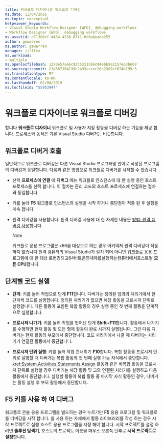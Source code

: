 ```yaml
---
title: 워크플로 디자이너로 워크플로 디버깅
ms.date: 11/04/2016
ms.topic: conceptual
helpviewer_keywords:
- Visual Studio Workflow Designer [WFD], debugging workflows
- Workflow Designer [WFD], debugging workflows
ms.assetid: d71308cf-d464-4536-8711-0d0a8eadb255
author: gewarren
ms.author: gewarren
manager: jillfra
ms.workload:
- multiple
ms.openlocfilehash: 1270e57ae6c9235311569c04ebb982157ea3b608
ms.sourcegitcommit: 21d667104199c2493accec20c2388cf674b195c3
ms.translationtype: MT
ms.contentlocale: ko-KR
ms.lasthandoff: 02/08/2019
ms.locfileid: "55953947"
---
```

# <a name="debug-workflows-with-the-workflow-designer"></a>워크플로 디자이너로 워크플로 디버깅

합니다 **워크플로 디자이너** 워크플로 및 사용자 지정 활동을 디버깅 하는 기능을 제공 합니다. 프로세스와 동작은 기본 Visual Studio 디버거는 비슷합니다.

## <a name="invoke-the-workflow-debugger"></a>워크플로 디버거 호출

일반적으로 워크플로 디버깅은 다른 Visual Studio 프로그래밍 언어로 작성된 프로그램의 디버깅과 동일합니다. 다음과 같은 방법으로 워크플로 디버거를 시작할 수 있습니다.

- 선택 **프로세스에 연결** 에 **디버그** 메뉴 워크플로 인스턴스에 대 한 실행 중인 호스트 프로세스를 선택 합니다. 이 절차는 관리 코드의 호스트 프로세스에 연결하는 절차와 동일합니다.

- 키를 눌러 **F5** 워크플로 인스턴스의 실행을 시작 하거나 중단점이 적중 된 후 실행을 계속 합니다.

- 원격 디버깅을 사용합니다. 원격 디버깅 사용에 대 한 자세한 내용은 [방법: 원격 디버깅 사용](/previous-versions/visualstudio/visual-studio-2010/febz73k0(v=vs.100))합니다.

   > [!NOTE]
   > 워크플로 응용 프로그램은 x86을 대상으로 하는 경우 아키텍처 원격 디버깅이 작동 하지 않습니다 원격 컴퓨터의 Visual Studio가 설치 되어 아니면 워크플로 응용 프로그램에 대 한 대상 로변경되고64비트운영체제를실행하는컴퓨터에서호스트될 **모든 CPU**합니다.

## <a name="step-through-code"></a>단계별 코드 실행

- **단계**: 키를 눌러 작업으로 단계 **F11**합니다. 디버거는 정의된 임의의 처리기에서 한 단계씩 코드를 실행합니다. 정의된 처리기가 없으면 해당 활동을 프로시저 단위로 실행합니다. 다른 활동이 포함된 복합 활동의 경우 실행 중인 첫 번째 활동을 단계적으로 실행합니다.

- **프로시저 나가기:** 키를 눌러 작업을 벗어난 단계 **Shift**+**F11**합니다. 활동에서 나가기를 수행하면 현재 활동 및 모든 형제 활동이 완료 시까지 실행됩니다. 그런 다음 디버거는 현재 활동의 부모에서 중단합니다. 코드 처리기에서 나갈 때 디버거는 처리기가 연결된 활동에서 중단합니다.

- **프로시저 단위 실행**: 키를 눌러 작업 건너뛰기 **F10**합니다. 복합 활동을 프로시저 단위로 실행할 때 디버거는 복합 활동의 첫 번째 실행 가능 자식에서 중단합니다. <xref:System.Activities.Statements.Assign> 활동과 같은 비복합 활동을 프로시저 단위로 실행할 경우 디버거는 해당 활동 및 그와 연결된 처리기를 실행하고 다음 활동에서 중단합니다. 실행할 활동이 복합 활동 중 마지막 자식 활동인 경우, 디버거는 활동 실행 후 부모 활동에서 중단합니다.

## <a name="debug-with-f5"></a>F5 키를 사용 하 여 디버그

워크플로 콘솔 응용 프로그램을 빌드하는 경우 누르기만 **F5** 응용 프로그램 및 워크플로를 디버깅을 시작 합니다. 을 사용 하는 자체에서 활동 라이브러리를 작성 하는 경우 시작 프로젝트로 실행 호스트 응용 프로그램을 지정 해야 합니다. 시작 프로젝트를 설정 하려면 **솔루션 탐색기**, 호스트의 프로젝트 이름을 마우스 오른쪽 단추로 **시작 프로젝트로 설정**합니다.